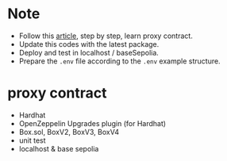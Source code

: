 # Note
- Follow this [article](https://dev.to/yakult/tutorial-write-upgradeable-smart-contract-proxy-contract-with-openzeppelin-1916), step by step, learn proxy contract.
- Update this codes with the latest package.
- Deploy and test in localhost / baseSepolia.
- Prepare the `.env` file according to the `.env` example structure.


# proxy contract

- Hardhat
- OpenZeppelin Upgrades plugin (for Hardhat)
- Box.sol, BoxV2, BoxV3, BoxV4
- unit test
- localhost & base sepolia


